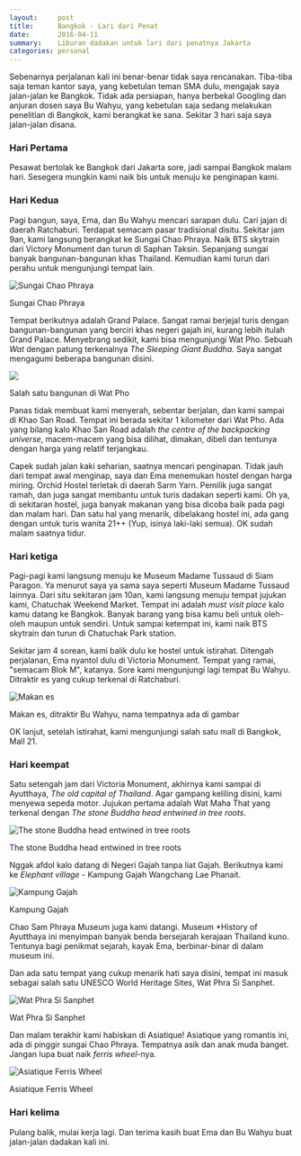 ```yaml
---
layout:     post
title:      Bangkok - Lari dari Penat
date:       2016-04-11
summary:    Liburan dadakan untuk lari dari penatnya Jakarta
categories: personal
---
```


Sebenarnya perjalanan kali ini benar-benar tidak saya rencanakan. Tiba-tiba saja teman kantor saya, yang kebetulan teman SMA dulu, mengajak saya jalan-jalan ke Bangkok. Tidak ada persiapan, hanya berbekal Googling dan anjuran dosen saya Bu Wahyu, yang kebetulan saja sedang melakukan penelitian di Bangkok, kami berangkat ke sana. Sekitar 3 hari saja saya jalan-jalan disana.

### Hari Pertama 

Pesawat bertolak ke Bangkok dari Jakarta sore, jadi sampai Bangkok malam hari. Sesegera mungkin kami naik bis untuk menuju ke penginapan kami.

### Hari Kedua

Pagi bangun, saya, Ema, dan Bu Wahyu mencari sarapan dulu. Cari jajan di daerah Ratchaburi. Terdapat semacam pasar tradisional disitu. Sekitar jam 9an, kami langsung berangkat ke Sungai Chao Phraya. Naik BTS skytrain dari Victory Monument dan turun di Saphan Taksin. Sepanjang sungai banyak bangunan-bangunan khas Thailand. Kemudian kami turun dari perahu untuk mengunjungi tempat lain. 

![Sungai Chao Phraya](//sapikuda.com/images/posts/2016-04-11-bangkok-lari-dari-penat/DSC_0811%20%282%29.JPG)

Sungai Chao Phraya


Tempat berikutnya adalah Grand Palace. Sangat ramai berjejal turis dengan bangunan-bangunan yang berciri khas negeri gajah ini, kurang lebih itulah Grand Palace. Menyebrang sedikit, kami bisa mengunjungi Wat Pho. Sebuah *Wat* dengan patung terkenalnya *The Sleeping Giant Buddha*. Saya sangat mengagumi beberapa bangunan disini. 

![](//sapikuda.com/images/posts/2016-04-11-bangkok-lari-dari-penat/DSC_0855%20%282%29.JPG)

Salah satu bangunan di Wat Pho


Panas tidak membuat kami menyerah, sebentar berjalan, dan kami sampai di Khao San Road. Tempat ini berada sekitar 1 kilometer dari Wat Pho. Ada yang bilang kalo Khao San Road adalah *the centre of the backpacking universe*, macem-macem yang bisa dilihat, dimakan, dibeli dan tentunya dengan harga yang relatif terjangkau. 

Capek sudah jalan kaki seharian, saatnya mencari penginapan. Tidak jauh dari tempat awal menginap, saya dan Ema menemukan hostel dengan harga miring. Orchid Hostel terletak di daerah Sarm Yarn. Pemilik juga sangat ramah, dan juga sangat membantu untuk turis dadakan seperti kami. Oh ya, di sekitaran hostel, juga banyak makanan yang bisa dicoba baik pada pagi dan malam hari. Dan satu hal yang menarik, dibelakang hostel ini, ada gang dengan untuk turis wanita 21++ (Yup, isinya laki-laki semua). OK sudah malam saatnya tidur.


### Hari ketiga

Pagi-pagi kami langsung menuju ke Museum Madame Tussaud di Siam Paragon. Ya menurut saya ya sama saya seperti Museum Madame Tussaud lainnya. Dari situ sekitaran jam 10an, kami langsung menuju tempat jujukan kami, Chatuchak Weekend Market. Tempat ini adalah *must visit place* kalo kamu datang ke Bangkok. Banyak barang yang bisa kamu beli untuk oleh-oleh maupun untuk sendiri. Untuk sampai ketempat ini, kami naik BTS skytrain dan turun di Chatuchak Park station. 

Sekitar jam 4 sorean, kami balik dulu ke hostel untuk istirahat. Ditengah perjalanan, Ema nyantol dulu di Victoria Monument. Tempat yang ramai, "semacam Blok M", katanya. Sore kami mengunjungi lagi tempat Bu Wahyu. Ditraktir es yang cukup terkenal di Ratchaburi.

![Makan es](//sapikuda.com/images/posts/2016-04-11-bangkok-lari-dari-penat/received_10201839579908557.jpg)

Makan es, ditraktir Bu Wahyu, nama tempatnya ada di gambar


OK lanjut, setelah istirahat, kami mengunjungi salah satu mall di Bangkok, Mall 21.

### Hari keempat

Satu setengah jam dari Victoria Monument, akhirnya kami sampai di Ayutthaya, *The old capital of Thailand*. Agar gampang keliling disini, kami menyewa sepeda motor. Jujukan pertama adalah Wat Maha That yang terkenal dengan *The stone Buddha head entwined in tree roots*.

![The stone Buddha head entwined in tree roots](//sapikuda.com/images/posts/2016-04-11-bangkok-lari-dari-penat/DSC_1046_bw.jpg)

The stone Buddha head entwined in tree roots


Nggak afdol kalo datang di Negeri Gajah tanpa liat Gajah. Berikutnya kami ke *Elephant village* - Kampung Gajah Wangchang Lae Phanait.

![Kampung Gajah](//sapikuda.com/images/posts/2016-04-11-bangkok-lari-dari-penat/DSC_1077.JPG)

Kampung Gajah


Chao Sam Phraya Museum juga kami datangi. Museum *History of Ayutthaya ini menyimpan banyak benda bersejarah kerajaan Thailand kuno. Tentunya bagi penikmat sejarah, kayak Ema, berbinar-binar di dalam museum ini.

Dan ada satu tempat yang cukup menarik hati saya disini, tempat ini masuk sebagai salah satu UNESCO World Heritage Sites, Wat Phra Si Sanphet.

![Wat Phra Si Sanphet](//sapikuda.com/images/posts/2016-04-11-bangkok-lari-dari-penat/DSC_1100%20%282%29.JPG)

Wat Phra Si Sanphet

Dan malam terakhir kami habiskan di Asiatique! Asiatique yang romantis ini, ada di pinggir sungai Chao Phraya. Tempatnya asik dan anak muda banget. Jangan lupa buat naik *ferris wheel*-nya.

![Asiatique Ferris Wheel](//sapikuda.com/images/posts/2016-04-11-bangkok-lari-dari-penat/DSC_1118%20%282%29.JPG)

Asiatique Ferris Wheel

### Hari kelima

Pulang balik, mulai kerja lagi. Dan terima kasih buat Ema dan Bu Wahyu buat jalan-jalan dadakan kali ini.